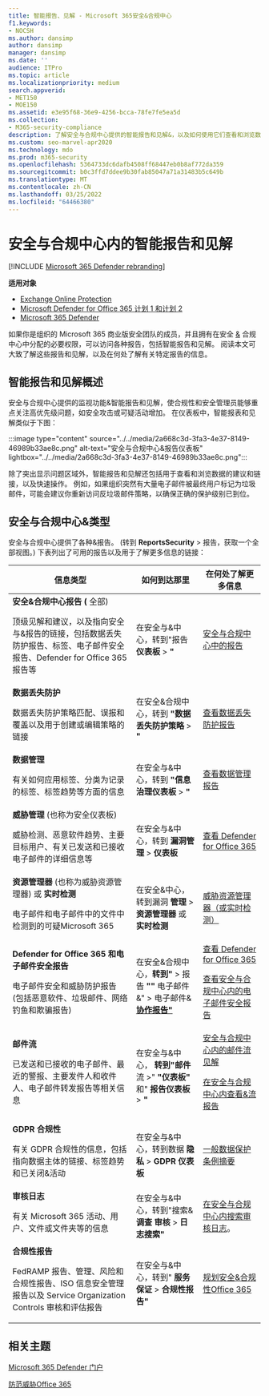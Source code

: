 ```yaml
---
title: 智能报告、见解 - Microsoft 365安全&合规中心
f1.keywords:
- NOCSH
ms.author: dansimp
author: dansimp
manager: dansimp
ms.date: ''
audience: ITPro
ms.topic: article
ms.localizationpriority: medium
search.appverid:
- MET150
- MOE150
ms.assetid: e3e95f68-36e9-4256-bcca-78fe7fe5ea5d
ms.collection:
- M365-security-compliance
description: 了解安全与合规中心提供的智能报告和见解&，以及如何使用它们查看和浏览数据并快速采取措施。
ms.custom: seo-marvel-apr2020
ms.technology: mdo
ms.prod: m365-security
ms.openlocfilehash: 5364733dc6dafb4508ff68447eb0b8af772da359
ms.sourcegitcommit: b0c3ffd7ddee9b30fab85047a71a31483b5c649b
ms.translationtype: MT
ms.contentlocale: zh-CN
ms.lasthandoff: 03/25/2022
ms.locfileid: "64466380"
---
```

# <a name="smart-reports-and-insights-in-the-security--compliance-center"></a>安全与合规中心内的智能报告和见解

[!INCLUDE [Microsoft 365 Defender rebranding](../includes/microsoft-defender-for-office.md)]

**适用对象**
- [Exchange Online Protection](exchange-online-protection-overview.md)
- [Microsoft Defender for Office 365 计划 1 和计划 2](defender-for-office-365.md)
- [Microsoft 365 Defender](../defender/microsoft-365-defender.md)

如果你是组织的 Microsoft 365 商业版安全团队的成员，并且拥有在安全 [&](permissions-in-the-security-and-compliance-center.md) 合规中心中分配的必要权限，可以访问各种报告，包括智能报告和见解。 阅读本文可大致了解这些报告和见解，以及在何处了解有关特定报告的信息。

## <a name="smart-reports-and-insights-overview"></a>智能报告和见解概述

安全与合规中心提供的监视功能&智能报告和见解，使合规性和安全管理员能够重点关注高优先级问题，如安全攻击或可疑活动增加。 在仪表板中，智能报表和见解类似于下图：

:::image type="content" source="../../media/2a668c3d-3fa3-4e37-8149-46989b33ae8c.png" alt-text="安全与合规中心&报告仪表板" lightbox="../../media/2a668c3d-3fa3-4e37-8149-46989b33ae8c.png":::

除了突出显示问题区域外，智能报告和见解还包括用于查看和浏览数据的建议和链接，以及快速操作。 例如，如果组织突然有大量电子邮件被最终用户标记为垃圾邮件，可能会建议你重新访问反垃圾邮件策略，以确保正确的保护级别已到位。

## <a name="types-of-reports-in-the-security--compliance-center"></a>安全与合规中心&类型

安全与合规中心提供了各种&报告。  (转到 **ReportsSecurity** >  报告，获取一个全部视图。) 下表列出了可用的报告以及用于了解更多信息的链接：

|信息类型|如何到达那里|在何处了解更多信息|
|---|---|---|
|**安全&合规中心报告 (** 全部)  <p> 顶级见解和建议，以及指向安全与&报告的链接，包括数据丢失防护报告、标签、电子邮件安全报告、Defender for Office 365 报告等|在安全与&中心，转到"报告 **仪表板** \> **"**|[安全与合规中心中的报告](../../compliance/reports-in-security-and-compliance.md)|
|**数据丢失防护** <p> 数据丢失防护策略匹配、误报和覆盖以及用于创建或编辑策略的链接|在安全&合规中心，转到 **"数据丢失防护策略** \> **"**|[查看数据丢失防护报告](../../compliance/view-the-dlp-reports.md)|
|**数据管理** <p> 有关如何应用标签、分类为记录的标签、标签趋势等方面的信息|在安全与&中心，转到 **"信息治理仪表板** \> **"**|[查看数据管理报告](../../compliance/view-the-data-governance-reports.md)|
|**威胁管理** (也称为安全仪表板)  <p> 威胁检测、恶意软件趋势、主要目标用户、有关已发送和已接收电子邮件的详细信息等|在安全与&中心，转到 **漏洞管理** \> **仪表板**|[查看 Defender for Office 365](view-reports-for-mdo.md)|
|**资源管理器** (也称为威胁资源管理器) 或 **实时检测** <p> 电子邮件和电子邮件中的文件中检测到的可疑Microsoft 365|在安全&中心，转到漏洞 **管理** \> **资源管理器** 或 **实时检测**<br> |[威胁资源管理器（或实时检测）](threat-explorer.md)|
|**Defender for Office 365 和电子邮件安全报告** <p> 电子邮件安全和威胁防护报告 (包括恶意软件、垃圾邮件、网络钓鱼和欺骗报告) |在安全&合规中心，**转到"** > 报告 **""** 电子邮件&" > 电子邮件&**[协作报告"](https://security.microsoft.com/emailandcollabreport)**|[查看 Defender for Office 365](view-reports-for-mdo.md) <p> [查看安全与合规中心内的电子邮件安全报告](view-email-security-reports.md)|
|**邮件流** <p> 已发送和已接收的电子邮件、最近的警报、主要发件人和收件人、电子邮件转发报告等相关信息|在安全与&中心， **转到"邮件** 流 \>" **"仪表板"** 和" **报告仪表板** \> **"**|[安全与合规中心内的邮件流见解](mail-flow-insights-v2.md) <p> [在安全与合规中心内查看&流报告](view-mail-flow-reports.md)|
|**GDPR 合规性** <p> 有关 GDPR 合规性的信息，包括指向数据主体的链接、标签趋势和已关闭&活动|在安全与&中心，转到数据 **隐私** \> **GDPR 仪表板**|[一般数据保护条例摘要](/compliance/regulatory/gdpr)|
|**审核日志** <p> 有关 Microsoft 365 活动、用户、文件或文件夹等的信息|在安全与&中心，转到"搜索& **调查 审核** \> **日志搜索"**|[在安全与合规中心内搜索审核日志](../../compliance/search-the-audit-log-in-security-and-compliance.md)。|
|**合规性报告** <p> FedRAMP 报告、管理、风险和合规性报告、ISO 信息安全管理报告以及 Service Organization Controls 审核和评估报告|在安全与&中心，转到" **服务保证** \> **合规性报告"**|[规划安全&合规性Office 365](../../compliance/plan-for-security-and-compliance.md)|

## <a name="related-topics"></a>相关主题

[Microsoft 365 Defender 门户](../defender/microsoft-365-defender.md#the-microsoft-365-defender-portal)

[防范威胁Office 365](protect-against-threats.md)
